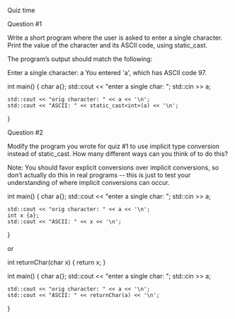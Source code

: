 Quiz time

Question #1

Write a short program where the user is asked to enter a single character. Print the value of the character and its ASCII code, using static_cast.

The program’s output should match the following:

Enter a single character: a
You entered 'a', which has ASCII code 97.

int main()
{
    char a{};
    std::cout << "enter a single char: ";
    std::cin >> a;

    std::cout << "orig character: " << a << '\n';
    std::cout << "ASCII: " << static_cast<int>(a) << '\n';
}

Question #2

Modify the program you wrote for quiz #1 to use implicit type conversion instead of static_cast. How many different ways can you think of to do this?

Note: You should favor explicit conversions over implicit conversions, so don’t actually do this in real programs -- this is just to test your understanding of where implicit conversions can occur.

int main()
{
    char a{};
    std::cout << "enter a single char: ";
    std::cin >> a;

    std::cout << "orig character: " << a << '\n';
    int x {a};
    std::cout << "ASCII: " << x << '\n';
}


or 


int returnChar(char x)
{
    return x;
}

int main()
{
    char a{};
    std::cout << "enter a single char: ";
    std::cin >> a;

    std::cout << "orig character: " << a << '\n';
    std::cout << "ASCII: " << returnChar(a) << '\n';
}